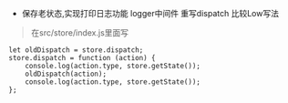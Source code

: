 - 保存老状态,实现打印日志功能 logger中间件 重写dispatch 比较Low写法
> 在src/store/index.js里面写

```angular2html
let oldDispatch = store.dispatch;
store.dispatch = function (action) {
    console.log(action.type, store.getState());
    oldDispatch(action);
    console.log(action.type, store.getState());
};

```

